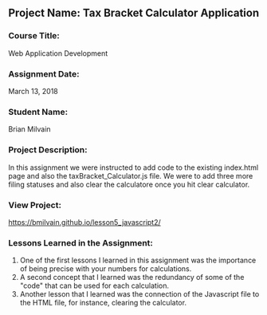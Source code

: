 ## Project Name:  Tax Bracket Calculator Application

### Course Title:
Web Application Development

### Assignment Date:  
March 13, 2018

### Student Name:  
Brian Milvain

### Project Description:
In this assignment we were instructed to add code to the existing index.html page and also the taxBracket_Calculator.js file. We were to add three more filing statuses and also clear the calculatore once you hit clear calculator.

### View Project:
https://bmilvain.github.io/lesson5_javascript2/

### Lessons Learned in the Assignment:
1. One of the first lessons I learned in this assignment was the importance of being precise with your numbers for calculations.
2. A second concept that I learned was the redundancy of some of the "code" that can be used for each calculation.
3. Another lesson that I learned was the connection of the Javascript file to the HTML file, for instance, clearing the calculator.


